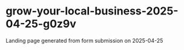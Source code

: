 # grow-your-local-business-2025-04-25-g0z9v
Landing page generated from form submission on 2025-04-25

